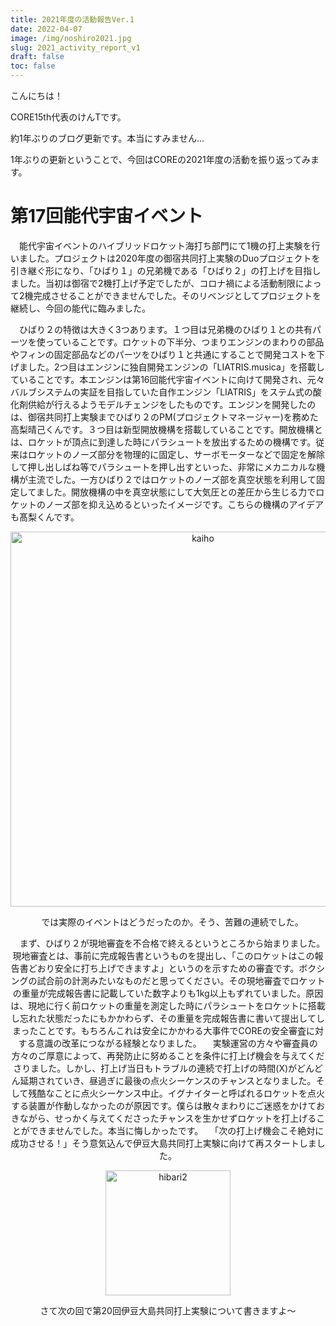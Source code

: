 ```yaml
---
title: 2021年度の活動報告Ver.1
date: 2022-04-07
image: /img/noshiro2021.jpg
slug: 2021_activity_report_v1
draft: false
toc: false
---
```


こんにちは！

CORE15th代表のけんTです。

約1年ぶりのブログ更新です。本当にすみません…

1年ぶりの更新ということで、今回はCOREの2021年度の活動を振り返ってみます。

# 第17回能代宇宙イベント

　能代宇宙イベントのハイブリッドロケット海打ち部門にて1機の打上実験を行いました。プロジェクトは2020年度の御宿共同打上実験のDuoプロジェクトを引き継ぐ形になり、「ひばり１」の兄弟機である「ひばり２」の打上げを目指しました。当初は御宿で2機打上げ予定でしたが、コロナ禍による活動制限によって2機完成させることができませんでした。そのリベンジとしてプロジェクトを継続し、今回の能代に臨みました。

　ひばり２の特徴は大きく3つあります。１つ目は兄弟機のひばり１との共有パーツを使っていることです。ロケットの下半分、つまりエンジンのまわりの部品やフィンの固定部品などのパーツをひばり１と共通にすることで開発コストを下げました。2つ目はエンジンに独自開発エンジンの「LIATRIS.musica」を搭載していることです。本エンジンは第16回能代宇宙イベントに向けて開発され、元々バルブシステムの実証を目指していた自作エンジン「LIATRIS」をステム式の酸化剤供給が行えるようモデルチェンジをしたものです。エンジンを開発したのは、御宿共同打上実験までひばり２のPM(プロジェクトマネージャー)を務めた高梨晴己くんです。３つ目は新型開放機構を搭載していることです。開放機構とは、ロケットが頂点に到達した時にパラシュートを放出するための機構です。従来はロケットのノーズ部分を物理的に固定し、サーボモーターなどで固定を解除して押し出しばね等でパラシュートを押し出すといった、非常にメカニカルな機構が主流でした。一方ひばり２ではロケットのノーズ部を真空状態を利用して固定してました。開放機構の中を真空状態にして大気圧との差圧から生じる力でロケットのノーズ部を抑え込めるといったイメージです。こちらの機構のアイデアも髙梨くんです。

<!-- 開放機構の簡単な図 -->

<div style="text-align: center"><img src="/img/kaiho.png" alt="kaiho" width ="600">

　では実際のイベントはどうだったのか。そう、苦難の連続でした。

　まず、ひばり２が現地審査を不合格で終えるというところから始まりました。現地審査とは、事前に完成報告書というものを提出し、「このロケットはこの報告書どおり安全に打ち上げできますよ」というのを示すための審査です。ボクシングの試合前の計測みたいなものだと思ってください。その現地審査でロケットの重量が完成報告書に記載していた数字よりも1kg以上もずれていました。原因は、現地に行く前ロケットの重量を測定した時にパラシュートをロケットに搭載し忘れた状態だったにもかかわらず、その重量を完成報告書に書いて提出してしまったことです。もちろんこれは安全にかかわる大事件でCOREの安全審査に対する意識の改革につながる経験となりました。
　実験運営の方々や審査員の方々のご厚意によって、再発防止に努めることを条件に打上げ機会を与えてくださりました。しかし、打上げ当日もトラブルの連続で打上げの時間(X)がどんどん延期されていき、昼過ぎに最後の点火シーケンスのチャンスとなりました。そして残酷なことに点火シーケンス中止。イグナイターと呼ばれるロケットを点火する装置が作動しなかったのが原因です。僕らは散々まわりにご迷惑をかけておきながら、せっかく与えてくださったチャンスを生かせずロケットを打上げることができませんでした。本当に悔しかったです。
　「次の打上げ機会こそ絶対に成功させる！」そう意気込んで伊豆大島共同打上実験に向けて再スタートしました。

<!--ひばり２-->

<div style="text-align: center"><img src = "/img/hibari2.jpg" alt ="hibari2" width = "200">

さて次の回で第20回伊豆大島共同打上実験について書きますよ～
